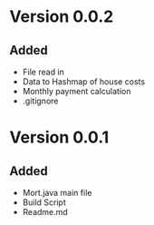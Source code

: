 # Version 0.0.2
## Added
- File read in
- Data to Hashmap of house costs 
- Monthly payment calculation
- .gitignore

# Version 0.0.1
## Added
- Mort.java main file
- Build Script
- Readme.md